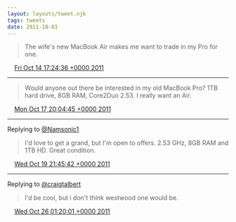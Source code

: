 ```yaml
---
layout: layouts/tweet.njk
tags: tweets
date: 2011-10-01
---
```


> The wife's new MacBook Air makes me want to trade in my Pro for one\.

<img src="/img/tweet-media/tweet.ico" width="12" /> [Fri Oct 14 17:24:36 +0000 2011](https://twitter.com/timwasson/status/124898410158489600)

----

> Would anyone out there be interested in my old MacBook Pro? 1TB hard drive, 8GB RAM, Core2Duo 2\.53\. I really want an Air\.

<img src="/img/tweet-media/tweet.ico" width="12" /> [Mon Oct 17 20:04:45 +0000 2011](https://twitter.com/timwasson/status/126025879091556352)

----

Replying to [@Namsonic1](https://twitter.com/Namsonic101/status/126754835226824704)

> I'd love to get a grand, but I'm open to offers\. 2\.53 GHz, 8GB RAM and 1TB HD\. Great condition\.

<img src="/img/tweet-media/tweet.ico" width="12" /> [Wed Oct 19 21:45:42 +0000 2011](https://twitter.com/timwasson/status/126776057960480768)

----

Replying to [@craigtalbert](https://twitter.com/craigtalbert/status/128980495097794561)

> I'd be cool, but i don't think westwood one would be\.

<img src="/img/tweet-media/tweet.ico" width="12" /> [Wed Oct 26 01:20:01 +0000 2011](https://twitter.com/timwasson/status/129004320862646273)